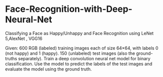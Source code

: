 # Face-Recognition-with-Deep-Neural-Net
Classifying a Face as Happy/Unhappy and Face Recognition using LeNet 5,AlexNet , VGG16

Given:
600 RGB (labeled) training images each of size 64×64, with labels 0 (not happy) and 1 (happy).
150 (unlabeled) test images (also the ground-truths separately).
Train a deep convolution neural net model for binary classification.
Use the model to predict the labels of the test images and evaluate the model using the ground truth.
